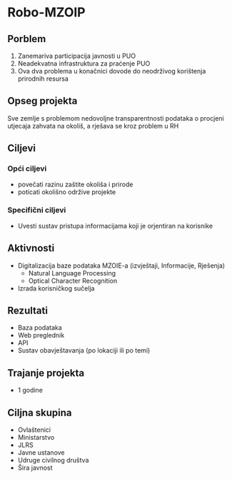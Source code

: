 ﻿# Robo-MZOIP


## Porblem
1. Zanemariva participacija javnosti u PUO
2. Neadekvatna infrastruktura za praćenje PUO
3. Ova dva problema u konačnici dovode do neodrživog korištenja prirodnih resursa

## Opseg projekta
Sve zemlje s problemom nedovoljne transparentnosti podataka o procjeni utjecaja zahvata na okoliš, a rješava se kroz problem u RH

## Ciljevi
### Opći ciljevi
* povečati razinu zaštite okoliša i prirode
* poticati okolišno održive projekte
### Specifični ciljevi
* Uvesti sustav pristupa informacijama koji je orjentiran na korisnike

## Aktivnosti
* Digitalizacija baze podataka MZOIE-a (izvještaji, Informacije, Rješenja)
	- Natural Language Processing
	- Optical Character Recognition
* Izrada korisničkog sučelja


## Rezultati
* Baza podataka
* Web preglednik
* API
* Sustav obavještavanja (po lokaciji ili po temi)

## Trajanje projekta
* 1 godine

## Ciljna skupina
* Ovlaštenici
* Ministarstvo
* JLRS
* Javne ustanove
* Udruge civilnog društva
* Šira javnost

